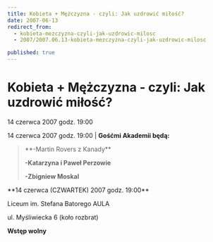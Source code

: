 ```yaml
---
title: Kobieta + Mężczyzna - czyli: Jak uzdrowić miłość?
date: 2007-06-13
redirect_from: 
  - kobieta-mezczyzna-czyli-jak-uzdrowic-milosc
  - 2007/2007.06.13-kobieta-mezczyzna-czyli-jak-uzdrowic-milosc

published: true
---
```




# Kobieta + Mężczyzna - czyli: Jak uzdrowić miłość?

<time>14 czerwca 2007 godz. 19:00</time>

14 czerwca 2007 godz. 19:00 | 
**Gośćmi Akademii będą:**
<blockquote>
**-Martin Rovers z Kanady**


**-Katarzyna i Paweł Perzowie**


**-Zbigniew Moskal**
</BLOCKQUOTE>
**14 czerwca (CZWARTEK) 2007 godz. 19:00**

Liceum im. Stefana Batorego AULA

ul. Myśliwiecka 6 (koło rozbrat)

**Wstęp wolny**


<!--CONTENT FROM OLD SERVER (jos before 2013): 14 czerwca 2007 godz. 19:00 | 
**Gośćmi Akademii będą:**


<blockquote>


**-Martin Rovers z Kanady**


**-Katarzyna i Paweł Perzowie**


**-Zbigniew Moskal**
</BLOCKQUOTE>


**14 czerwca (CZWARTEK) 2007 godz. 19:00**



Liceum im. Stefana Batorego AULA



ul. Myśliwiecka 6 (koło rozbrat)



**Wstęp wolny**

-->

<!--{{json:{"created_date":"2007-06-13 09:39:53","publish_down":"0000-00-00 00:00:00","id":"511"}}}-->